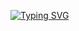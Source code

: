 [![Typing SVG](https://readme-typing-svg.herokuapp.com?font=Fira+Code&size=25&pause=600&color=1A45F7FF&width=435&lines=Hi%2C+friend;Do+you+use+generics%3F)](https://git.io/typing-svg)
